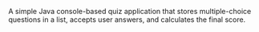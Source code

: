 A simple Java console-based quiz application that stores multiple-choice questions in a list, accepts user answers, and calculates the final score.
